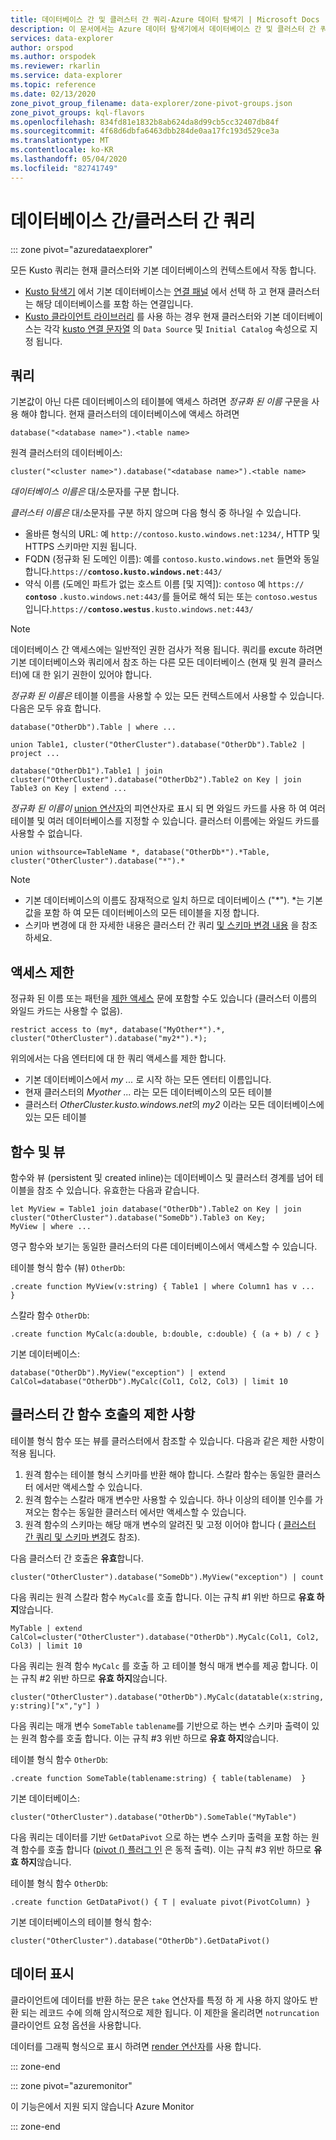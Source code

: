 ```yaml
---
title: 데이터베이스 간 및 클러스터 간 쿼리-Azure 데이터 탐색기 | Microsoft Docs
description: 이 문서에서는 Azure 데이터 탐색기에서 데이터베이스 간 및 클러스터 간 쿼리를 설명 합니다.
services: data-explorer
author: orspod
ms.author: orspodek
ms.reviewer: rkarlin
ms.service: data-explorer
ms.topic: reference
ms.date: 02/13/2020
zone_pivot_group_filename: data-explorer/zone-pivot-groups.json
zone_pivot_groups: kql-flavors
ms.openlocfilehash: 834fd81e1832b8ab624da8d99cb5cc32407db84f
ms.sourcegitcommit: 4f68d6dbfa6463dbb284de0aa17fc193d529ce3a
ms.translationtype: MT
ms.contentlocale: ko-KR
ms.lasthandoff: 05/04/2020
ms.locfileid: "82741749"
---
```

# <a name="cross-database-and-cross-cluster-queries"></a>데이터베이스 간/클러스터 간 쿼리

::: zone pivot="azuredataexplorer"

모든 Kusto 쿼리는 현재 클러스터와 기본 데이터베이스의 컨텍스트에서 작동 합니다.
* [Kusto 탐색기](../tools/kusto-explorer.md) 에서 기본 데이터베이스는 [연결 패널](../tools/kusto-explorer.md#connections-panel) 에서 선택 하 고 현재 클러스터는 해당 데이터베이스를 포함 하는 연결입니다.
* [Kusto 클라이언트 라이브러리](../api/netfx/about-kusto-data.md) 를 사용 하는 경우 현재 클러스터와 기본 데이터베이스는 각각 [kusto 연결 문자열](../api/connection-strings/kusto.md) 의 `Data Source` 및 `Initial Catalog` 속성으로 지정 됩니다.

## <a name="queries"></a>쿼리
기본값이 아닌 다른 데이터베이스의 테이블에 액세스 하려면 *정규화 된 이름* 구문을 사용 해야 합니다. 현재 클러스터의 데이터베이스에 액세스 하려면
```kusto
database("<database name>").<table name>
```
원격 클러스터의 데이터베이스:
```kusto
cluster("<cluster name>").database("<database name>").<table name>
```

*데이터베이스 이름은* 대/소문자를 구분 합니다.

*클러스터 이름은* 대/소문자를 구분 하지 않으며 다음 형식 중 하나일 수 있습니다.
* 올바른 형식의 URL: 예 `http://contoso.kusto.windows.net:1234/`, HTTP 및 HTTPS 스키마만 지원 됩니다.
* FQDN (정규화 된 도메인 이름): 예를 `contoso.kusto.windows.net` 들면와 동일 합니다.`https://`**`contoso.kusto.windows.net`**`:443/`
* 약식 이름 (도메인 파트가 없는 호스트 이름 [및 지역]): `contoso` 예 `https://` **`contoso`** `.kusto.windows.net:443/`를 들어로 해석 되는 또는 `contoso.westus` 입니다.`https://`**`contoso.westus`**`.kusto.windows.net:443/`

> [!NOTE]
> 데이터베이스 간 액세스에는 일반적인 권한 검사가 적용 됩니다.
> 쿼리를 excute 하려면 기본 데이터베이스와 쿼리에서 참조 하는 다른 모든 데이터베이스 (현재 및 원격 클러스터)에 대 한 읽기 권한이 있어야 합니다.

*정규화 된 이름은* 테이블 이름을 사용할 수 있는 모든 컨텍스트에서 사용할 수 있습니다.
다음은 모두 유효 합니다.

```kusto
database("OtherDb").Table | where ...

union Table1, cluster("OtherCluster").database("OtherDb").Table2 | project ...

database("OtherDb1").Table1 | join cluster("OtherCluster").database("OtherDb2").Table2 on Key | join Table3 on Key | extend ...
```

*정규화 된 이름이* [union 연산자](./unionoperator.md)의 피연산자로 표시 되 면 와일드 카드를 사용 하 여 여러 테이블 및 여러 데이터베이스를 지정할 수 있습니다. 클러스터 이름에는 와일드 카드를 사용할 수 없습니다.

```kusto
union withsource=TableName *, database("OtherDb*").*Table, cluster("OtherCluster").database("*").*
```

> [!NOTE]
>* 기본 데이터베이스의 이름도 잠재적으로 일치 하므로 데이터베이스 ("&#42;"). *는 기본값을 포함 하 여 모든 데이터베이스의 모든 테이블을 지정 합니다.
>* 스키마 변경에 대 한 자세한 내용은 클러스터 간 쿼리 [및 스키마 변경 내용](../concepts/crossclusterandschemachanges.md) 을 참조 하세요.

## <a name="access-restriction"></a>액세스 제한 
정규화 된 이름 또는 패턴을 [제한 액세스](./restrictstatement.md) 문에 포함할 수도 있습니다 (클러스터 이름의 와일드 카드는 사용할 수 없음).
```kusto
restrict access to (my*, database("MyOther*").*, cluster("OtherCluster").database("my2*").*);
```

위의에서는 다음 엔터티에 대 한 쿼리 액세스를 제한 합니다.

* 기본 데이터베이스에서 *my ...* 로 시작 하는 모든 엔터티 이름입니다. 
* 현재 클러스터의 *Myother ...* 라는 모든 데이터베이스의 모든 테이블
* 클러스터 *OtherCluster.kusto.windows.net*의 *my2* 이라는 모든 데이터베이스에 있는 모든 테이블

## <a name="functions-and-views"></a>함수 및 뷰

함수와 뷰 (persistent 및 created inline)는 데이터베이스 및 클러스터 경계를 넘어 테이블을 참조 수 있습니다. 유효한는 다음과 같습니다.

```kusto
let MyView = Table1 join database("OtherDb").Table2 on Key | join cluster("OtherCluster").database("SomeDb").Table3 on Key;
MyView | where ...
```

영구 함수와 보기는 동일한 클러스터의 다른 데이터베이스에서 액세스할 수 있습니다.

테이블 형식 함수 (뷰) `OtherDb`:

```kusto
.create function MyView(v:string) { Table1 | where Column1 has v ...  }  
```

스칼라 함수 `OtherDb`:
```kusto
.create function MyCalc(a:double, b:double, c:double) { (a + b) / c }  
```

기본 데이터베이스:

```kusto
database("OtherDb").MyView("exception") | extend CalCol=database("OtherDb").MyCalc(Col1, Col2, Col3) | limit 10
```

## <a name="limitations-of-cross-cluster-function-calls"></a>클러스터 간 함수 호출의 제한 사항

테이블 형식 함수 또는 뷰를 클러스터에서 참조할 수 있습니다. 다음과 같은 제한 사항이 적용 됩니다.

1. 원격 함수는 테이블 형식 스키마를 반환 해야 합니다. 스칼라 함수는 동일한 클러스터 에서만 액세스할 수 있습니다.
2. 원격 함수는 스칼라 매개 변수만 사용할 수 있습니다. 하나 이상의 테이블 인수를 가져오는 함수는 동일한 클러스터 에서만 액세스할 수 있습니다.
3. 원격 함수의 스키마는 해당 매개 변수의 알려진 및 고정 이어야 합니다 ( [클러스터 간 쿼리 및 스키마 변경](../concepts/crossclusterandschemachanges.md)도 참조).

다음 클러스터 간 호출은 **유효**합니다.

```kusto
cluster("OtherCluster").database("SomeDb").MyView("exception") | count
```

다음 쿼리는 원격 스칼라 함수 `MyCalc`를 호출 합니다.
이는 규칙 #1 위반 하므로 **유효 하지**않습니다.

```kusto
MyTable | extend CalCol=cluster("OtherCluster").database("OtherDb").MyCalc(Col1, Col2, Col3) | limit 10
```

다음 쿼리는 원격 함수 `MyCalc` 를 호출 하 고 테이블 형식 매개 변수를 제공 합니다.
이는 규칙 #2 위반 하므로 **유효 하지**않습니다.

```kusto
cluster("OtherCluster").database("OtherDb").MyCalc(datatable(x:string, y:string)["x","y"] ) 
```

다음 쿼리는 매개 변수 `SomeTable` `tablename`를 기반으로 하는 변수 스키마 출력이 있는 원격 함수를 호출 합니다.
이는 규칙 #3 위반 하므로 **유효 하지**않습니다.

테이블 형식 함수 `OtherDb`:
```kusto
.create function SomeTable(tablename:string) { table(tablename)  }  
```

기본 데이터베이스:
```kusto
cluster("OtherCluster").database("OtherDb").SomeTable("MyTable")
```

다음 쿼리는 데이터를 기반 `GetDataPivot` 으로 하는 변수 스키마 출력을 포함 하는 원격 함수를 호출 합니다 ([pivot () 플러그 인](pivotplugin.md) 은 동적 출력).
이는 규칙 #3 위반 하므로 **유효 하지**않습니다.

테이블 형식 함수 `OtherDb`:
```kusto
.create function GetDataPivot() { T | evaluate pivot(PivotColumn) }  
```

기본 데이터베이스의 테이블 형식 함수:
```kusto
cluster("OtherCluster").database("OtherDb").GetDataPivot()
```

## <a name="displaying-data"></a>데이터 표시

클라이언트에 데이터를 반환 하는 문은 `take` 연산자를 특정 하 게 사용 하지 않아도 반환 되는 레코드 수에 의해 암시적으로 제한 됩니다. 이 제한을 올리려면 `notruncation` 클라이언트 요청 옵션을 사용합니다.

데이터를 그래픽 형식으로 표시 하려면 [render 연산자](renderoperator.md)를 사용 합니다.

::: zone-end

::: zone pivot="azuremonitor"

이 기능은에서 지원 되지 않습니다 Azure Monitor

::: zone-end
